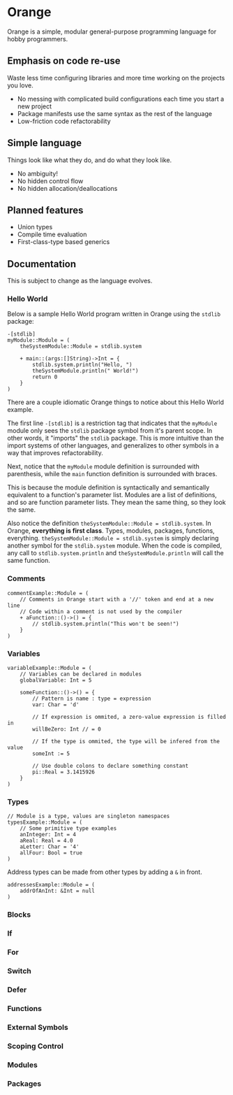 # Orange
Orange is a simple, modular general-purpose programming language for hobby programmers.

## Emphasis on code re-use
Waste less time configuring libraries and more time working on the projects you love.
- No messing with complicated build configurations each time you start a new project
- Package manifests use the same syntax as the rest of the language
- Low-friction code refactorability

## Simple language
Things look like what they do, and do what they look like.
- No ambiguity!
- No hidden control flow
- No hidden allocation/deallocations

## Planned features
- Union types
- Compile time evaluation
- First-class-type based generics

## Documentation
This is subject to change as the language evolves.

### Hello World
Below is a sample Hello World program written in Orange using the `stdlib` package:
```
-[stdlib]
myModule::Module = (
    theSystemModule::Module = stdlib.system

    + main::(args:[]String)->Int = {
        stdlib.system.println("Hello, ")
        theSystemModule.println(" World!")
        return 0
    }
)
```
There are a couple idiomatic Orange things to notice about this Hello World example.

The first line `-[stdlib]` is a restriction tag that indicates that the `myModule` module only sees the `stdlib` package symbol from it's parent scope. In other words, it "imports" the `stdlib` package. This is more intuitive than the import systems of other languages, and generalizes to other symbols in a way that improves refactorability.

Next, notice that the `myModule` module definition is surrounded with parenthesis, while the `main` function definition is surrounded with braces. 

This is because the module definition is syntactically and semantically equivalent to a function's parameter list. Modules are a list of definitions, and so are function parameter lists. They mean the same thing, so they look the same.

Also notice the definition `theSystemModule::Module = stdlib.system`. In Orange, **everything is first class**. Types, modules, packages, functions, everything. `theSystemModule::Module = stdlib.system` is simply declaring another symbol for the `stdlib.system` module. When the code is compiled, any call to `stdlib.system.println` and `theSystemModule.println` will call the same function.

### Comments
```
commentExample::Module = (
    // Comments in Orange start with a '//' token and end at a new line
    // Code within a comment is not used by the compiler
    + aFunction::()->() = {
        // stdlib.system.println("This won't be seen!")
    }
)
```

### Variables
```
variableExample::Module = (
    // Variables can be declared in modules
    globalVariable: Int = 5

    someFunction::()->() = {
        // Pattern is name : type = expression
        var: Char = 'd'

        // If expression is ommited, a zero-value expression is filled in
        willBeZero: Int // = 0

        // If the type is ommited, the type will be infered from the value
        someInt := 5

        // Use double colons to declare something constant
        pi::Real = 3.1415926
    }
)
```
### Types
```
// Module is a type, values are singleton namespaces
typesExample::Module = (
    // Some primitive type examples
    anInteger: Int = 4
    aReal: Real = 4.0
    aLetter: Char = '4'
    allFour: Bool = true
)
```
Address types can be made from other types by adding a `&` in front.
```
addressesExample::Module = (
    addrOfAnInt: &Int = null
)
```
### Blocks
### If
### For
### Switch
### Defer
### Functions
### External Symbols
### Scoping Control
### Modules
### Packages